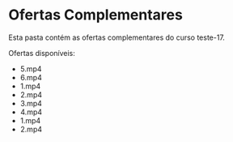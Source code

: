 # Ofertas Complementares

Esta pasta contém as ofertas complementares do curso teste-17.

Ofertas disponíveis:
- 5.mp4
- 6.mp4
- 1.mp4
- 2.mp4
- 3.mp4
- 4.mp4
- 1.mp4
- 2.mp4